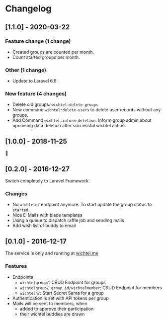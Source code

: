 # Changelog

<!-- CHANGELOGGER -->

## [1.1.0] - 2020-03-22

### Feature change (1 change)

- Created groups are counted per month.
- Count started groups per month.

### Other (1 change)

- Update to Laravel 6.8

### New feature (4 changes)

- Delete old groups: `wichtel:delete-groups`
- New command `wichtel:delete-users` to delete user records without any groups.
- Add Command `wichtel:inform-deletion`. Inform group admin about upcoming data deletion after successful wichtel action.

## [1.0.0] - 2018-11-25

🤩

## [0.2.0] - 2016-12-27

Switch completely to Laravel Framework.

### Changes

* No `wichteln/` endpoint anymore. To start update the group status to `started`.
* Nice E-Mails with blade templates
* Using a queue to dispatch raffle job and sending mails
* Add wish list of buddy to email

## [0.1.0] - 2016-12-17

The service is only and running at [wichtel.me](https://wichtel.me)

### Features

* Endpoints
  * `wichtelgroup/`: CRUD Endpoint for groups
  * `wichtelgroup/:group_id/wichtelmember`: CRUD Endpoint for members
  * `wichteln/`: Start Secret Santa for a group
* Authentication is set with API tokens per group
* Mails will be sent to members, when
  * added to approve their participation
  * their wichtel buddies are drawn
